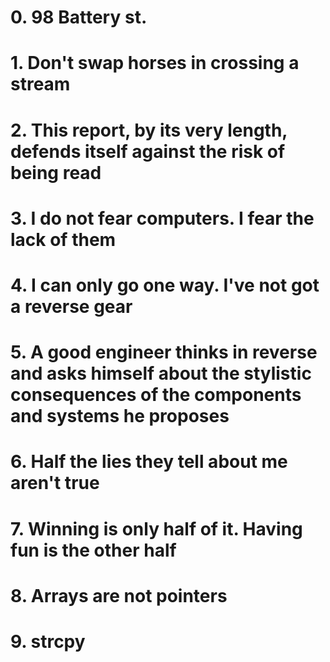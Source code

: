 # 0. 98 Battery st.
# 1. Don't swap horses in crossing a stream
# 2. This report, by its very length, defends itself against the risk of being read
# 3. I do not fear computers. I fear the lack of them
# 4. I can only go one way. I've not got a reverse gear
# 5. A good engineer thinks in reverse and asks himself about the stylistic consequences of the components and systems he proposes
# 6. Half the lies they tell about me aren't true
# 7. Winning is only half of it. Having fun is the other half
# 8. Arrays are not pointers
# 9. strcpy

